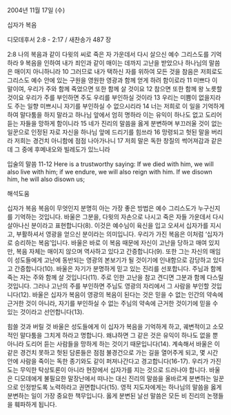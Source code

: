 2004년 11월 17일 (수)

십자가 복음



디모데후서 2:8 - 2:17 / 새찬송가 487 장


2:8 나의 복음과 같이 다윗의 씨로 죽은 자 가운데서 다시 살으신 예수 그리스도를 기억하라 9 복음을 인하여 내가 죄인과 같이 매이는 데까지 고난을 받았으나 하나님의 말씀은 매이지 아니하니라 10 그러므로 내가 택하신 자를 위하여 모든 것을 참음은 저희로도 그리스도 예수 안에 있는 구원을 영원한 영광과 함께 얻게 하려 함이로라 11 미쁘다 이 말이여, 우리가 주와 함께 죽었으면 또한 함께 살 것이요 12 참으면 또한 함께 왕 노릇할 것이요 우리가 주를 부인하면 주도 우리를 부인하실 것이라 13 우리는 미쁨이 없을지라도 주는 일향 미쁘시니 자기를 부인하실 수 없으시리라 14 너는 저희로 이 일을 기억하게 하여 말다툼을 하지 말라고 하나님 앞에서 엄히 명하라 이는 유익이 하나도 없고 도리어 듣는 자들을 망하게 함이니라 15 네가 진리의 말씀을 옳게 분변하며 부끄러울 것이 없는 일꾼으로 인정된 자로 자신을 하나님 앞에 드리기를 힘쓰라 16 망령되고 헛된 말을 버리라 저희는 경건치 아니함에 점점 나아가나니 17 저희 말은 독한 창질의 썩어져감과 같은데 그 중에 후메내오와 빌레도가 있느니라

입술의 말씀
11-12 Here is a trustworthy saying: If we died with him, we will also live with him; if we endure, we will also reign with him. If we disown him, he will also disown us;

해석도움





십자가 복음
복음이 무엇인지 분명히 아는 가장 좋은 방법은 예수 그리스도가 누구신지를 기억하는 것입니다. 바울은 그분을, 다윗의 자손으로 나시고 죽은 자들 가운데서 다시 살아나신 분이라고 표현합니다(8). 이것은 예수님이 육신을 입고 오셔서 십자가를 지시고, 부활하셔서 영광을 얻으신 분이라는 의미입니다. 우리가 가진 복음은 이처럼 ‘십자가로 승리하는 복음’입니다. 바울은 바로 이 복음 때문에 자신이 고난을 당하고 매여 있지만, 복음 자체는 매이지 않으며 역사하고 있다고 간증합니다(9). 또한 그는 자신의 매임이 성도들에게 고난에 동반되는 영광의 본보기가 될 것이기에 인내함으로 감당하고 있다고 간증합니다(10). 바울은 자기가 분명하게 믿고 있는 진리를 선포합니다. 주님과 함께 죽는 자는 주와 함께 살 것입니다(11). 주로 인한 고난을 참고 견디면 그분과 함께 다스릴 것입니다. 그러나 고난의 주를 부인하면 주님도 영광의 자리에서 그 사람을 부인할 것입니다(12). 바울은 십자가 복음이 영광의 복음이 된다는 것은 믿을 수 없는 인간의 약속에 근거한 것이 아니라, 자기를 부인하실 수 없는 주님의 약속에 근거한 것이기에 믿을 수 있는 것이라고 선언합니다(13).  

힘쓸 것과 버릴 것
바울은 성도들에게 이 십자가 복음을 기억하게 하고, 궤변적이고 소모적인 말다툼을 그치게 하라고 명합니다. 왜냐하면 그 같은 것은 유익이 하나도 없을 뿐 아니라 도리어 듣는 사람들을 망하게 하는 것이기 때문입니다(14). 계속해서 바울은 이 같은 경건치 못하고 헛된 담론들은 점점 불경건으로 가는 길을 열어주게 되고, 몇 시간 안에 사람을 죽이는 독한 종기와도 같이 퍼져나간다고 경고합니다(16-17). 우리가 가진 도는 무익한 탁상토론이 아니라 현장에서 십자가를 지는 것으로 드러나야 합니다. 바울은 디모데에게 불필요한 말장난에서 떠나는 대신 진리의 말씀을 올바르게 분변하는 일꾼으로 인정받도록 노력하라고 권면합니다(15). 영적 지도자에게는 하나님의 말씀을 옳게 분변하는 일이 가장 중요한 책무입니다. 옳게 분변된 날선 말씀은 모든 비 진리의 논쟁들을 훼파하게 됩니다.